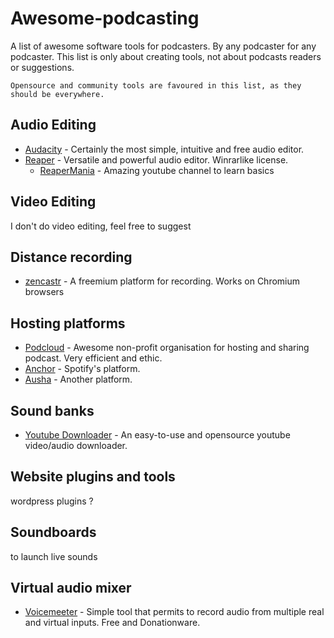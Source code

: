 # Awesome-podcasting
A list of awesome software tools for podcasters. By any podcaster for any podcaster.
This list is only about creating tools, not about podcasts readers or suggestions.
~~~~
Opensource and community tools are favoured in this list, as they should be everywhere.
~~~~

## Audio Editing
- [Audacity](https://www.audacityteam.org/download/) - Certainly the most simple, intuitive and free audio editor.
- [Reaper](https://www.reaper.fm/) - Versatile and powerful audio editor. Winrarlike license.
  - [ReaperMania](https://www.youtube.com/@REAPERMania) - Amazing youtube channel to learn basics

## Video Editing
I don't do video editing, feel free to suggest

## Distance recording
- [zencastr](https://zencastr.com) - A freemium platform for recording. Works on Chromium browsers

## Hosting platforms
- [Podcloud](https://podcloud.fr/) - Awesome non-profit organisation for hosting and sharing podcast. Very efficient and ethic.
- [Anchor](https://anchor.fm/) - Spotify's platform.
- [Ausha](https://www.ausha.co/) - Another platform.

## Sound banks
- [Youtube Downloader](https://github.com/Tyrrrz/YoutubeDownloader#readme) - An easy-to-use and opensource youtube video/audio downloader.

## Website plugins and tools
wordpress plugins ?

## Soundboards
to launch live sounds

## Virtual audio mixer
- [Voicemeeter](https://vb-audio.com/Voicemeeter/) - Simple tool that permits to record audio from multiple real and virtual inputs. Free and Donationware.
